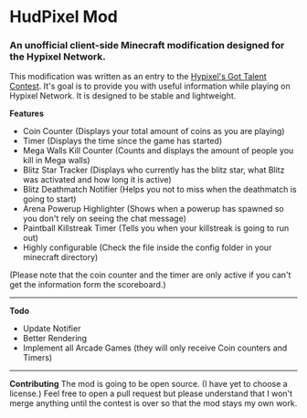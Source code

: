 # HudPixel Mod
### An unofficial client-side Minecraft modification designed for the Hypixel Network.

This modification was written as an entry to the [Hypixel's Got Talent Contest](http://hypixel.net/threads/hypixels-got-talent.126629/).
It's goal is to provide you with useful information while playing on Hypixel Network. It is designed to be stable and lightweight.

 __Features__
 * Coin Counter (Displays your total amount of coins as you are playing)
 * Timer (Displays the time since the game has started)
 * Mega Walls Kill Counter (Counts and displays the amount of people you kill in Mega walls)
 * Blitz Star Tracker (Displays who currently has the blitz star, what Blitz was activated and how long it is active)
 * Blitz Deathmatch Notifier (Helps you not to miss when the deathmatch is going to start)
 * Arena Powerup Highlighter (Shows when a powerup has spawned so you don't rely on seeing the chat message)
 * Paintball Killstreak Timer (Tells you when your killstreak is going to run out)
 * Highly configurable (Check the file inside the config folder in your minecraft directory)
 
 (Please note that the coin counter and the timer are only active if you can't get the information form the scoreboard.)
 
 ***
__Todo__
 * Update Notifier
 * Better Rendering
 * Implement all Arcade Games (they will only receive Coin counters and Timers)
 
 ***
__Contributing__
 The mod is going to be open source. (I have yet to choose a license.) Feel free to open a pull request but please understand that I won't merge anything until the contest is over so that the mod stays my own work.
